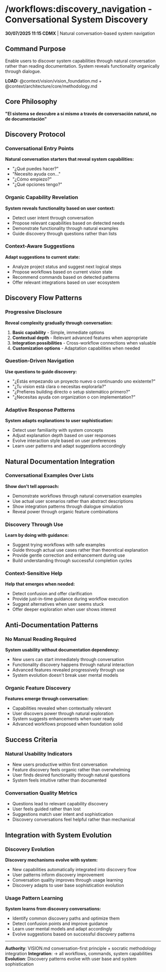 # /workflows:discovery_navigation - Conversational System Discovery

**30/07/2025 11:15 CDMX** | Natural conversation-based system navigation

## Command Purpose
Enable users to discover system capabilities through natural conversation rather than reading documentation. System reveals functionality organically through dialogue.

**LOAD:** @context/vision/vision_foundation.md + @context/architecture/core/methodology.md

## Core Philosophy
**"El sistema se descubre a sí mismo a través de conversación natural, no de documentación"**

## Discovery Protocol

### Conversational Entry Points
**Natural conversation starters that reveal system capabilities:**
- "¿Qué puedes hacer?"
- "Necesito ayuda con..."
- "¿Cómo empiezo?"
- "¿Qué opciones tengo?"

### Organic Capability Revelation
**System reveals functionality based on user context:**
- Detect user intent through conversation
- Propose relevant capabilities based on detected needs
- Demonstrate functionality through natural examples
- Guide discovery through questions rather than lists

### Context-Aware Suggestions
**Adapt suggestions to current state:**
- Analyze project status and suggest next logical steps
- Propose workflows based on current vision state
- Recommend commands based on detected patterns
- Offer relevant integrations based on user ecosystem

## Discovery Flow Patterns

### Progressive Disclosure
**Reveal complexity gradually through conversation:**
1. **Basic capability** - Simple, immediate options
2. **Contextual depth** - Relevant advanced features when appropriate
3. **Integration possibilities** - Cross-workflow connections when valuable
4. **Customization options** - Adaptation capabilities when needed

### Question-Driven Navigation
**Use questions to guide discovery:**
- "¿Estás empezando un proyecto nuevo o continuando uno existente?"
- "¿Tu vision está clara o necesitas explorarla?"
- "¿Prefieres building directo o setup sistemático primero?"
- "¿Necesitas ayuda con organization o con implementation?"

### Adaptive Response Patterns
**System adapts explanations to user sophistication:**
- Detect user familiarity with system concepts
- Adjust explanation depth based on user responses
- Evolve interaction style based on user preferences
- Learn user patterns and adapt suggestions accordingly

## Natural Documentation Integration

### Conversational Examples Over Lists
**Show don't tell approach:**
- Demonstrate workflows through natural conversation examples
- Use actual user scenarios rather than abstract descriptions
- Show integration patterns through dialogue simulation
- Reveal power through organic feature combinations

### Discovery Through Use
**Learn by doing with guidance:**
- Suggest trying workflows with safe examples
- Guide through actual use cases rather than theoretical explanation
- Provide gentle correction and enhancement during use
- Build understanding through successful completion cycles

### Context-Sensitive Help
**Help that emerges when needed:**
- Detect confusion and offer clarification
- Provide just-in-time guidance during workflow execution
- Suggest alternatives when user seems stuck
- Offer deeper exploration when user shows interest

## Anti-Documentation Patterns

### No Manual Reading Required
**System usability without documentation dependency:**
- New users can start immediately through conversation
- Functionality discovery happens through natural interaction
- Advanced features revealed progressively through use
- System evolution doesn't break user mental models

### Organic Feature Discovery
**Features emerge through conversation:**
- Capabilities revealed when contextually relevant
- User discovers power through natural exploration
- System suggests enhancements when user ready
- Advanced workflows proposed when foundation solid

## Success Criteria

### Natural Usability Indicators
- New users productive within first conversation
- Feature discovery feels organic rather than overwhelming
- User finds desired functionality through natural questions
- System feels intuitive rather than documented

### Conversation Quality Metrics
- Questions lead to relevant capability discovery
- User feels guided rather than lost
- Suggestions match user intent and sophistication
- Discovery conversations feel helpful rather than mechanical

## Integration with System Evolution

### Discovery Evolution
**Discovery mechanisms evolve with system:**
- New capabilities automatically integrated into discovery flow
- User patterns inform discovery improvement
- Conversation quality improves through usage learning
- Discovery adapts to user base sophistication evolution

### Usage Pattern Learning
**System learns from discovery conversations:**
- Identify common discovery paths and optimize them
- Detect confusion points and improve guidance
- Learn user mental models and adapt accordingly
- Evolve suggestions based on successful discovery patterns

---

**Authority**: VISION.md conversation-first principle + socratic methodology integration
**Integration**: → all workflows, commands, system capabilities
**Evolution**: Discovery patterns evolve with user base and system sophistication